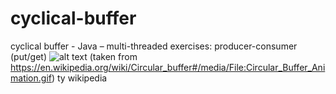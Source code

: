 # cyclical-buffer
cyclical buffer - Java – multi-threaded exercises: producer-consumer (put/get)
![alt text](https://upload.wikimedia.org/wikipedia/commons/f/fd/Circular_Buffer_Animation.gif)
(taken from https://en.wikipedia.org/wiki/Circular_buffer#/media/File:Circular_Buffer_Animation.gif)
ty wikipedia
